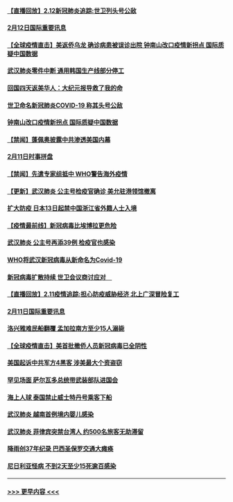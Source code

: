 #### [【直播回放】2.12新冠肺炎追踪:世卫列头号公敌](../pages/prog202/a102775541.md?t=02122311) 
#### [2月12日国际重要讯息](../pages/prog202/a102775437.md?t=02122311) 
#### [【全球疫情直击】美返侨乌龙 确诊病患被误诊出院 钟南山改口疫情新拐点 国际质疑中国数据](../pages/prog202/a102775378.md?t=02122311) 
#### [武汉肺炎零件中断 通用韩国生产线部分停工](../pages/prog202/a102775365.md?t=02122311) 
#### [回国四天返美华人：大纪元报导救了我的命](../pages/prog202/a102775342.md?t=02122311) 
#### [世卫命名新冠肺炎COVID-19 称其头号公敌](../pages/prog202/a102775196.md?t=02122311) 
#### [钟南山改口疫情新拐点 国际质疑中国数据](../pages/prog202/a102775178.md?t=02122311) 
#### [【禁闻】蓬佩奥披露中共渗透美国内幕](../pages/prog202/a102775129.md?t=02122311) 
#### [2月11日时事拼盘](../pages/prog202/a102775140.md?t=02122311) 
#### [【禁闻】先遣专家组抵中 WHO警告海外疫情](../pages/prog202/a102775112.md?t=02122311) 
#### [【更新】武汉肺炎 公主号检疫官确诊 美允驻港领馆撤离](../pages/prog202/a102770740.md?t=02122311) 
#### [扩大防疫 日本13日起禁中国浙江省外籍人士入境](../pages/prog202/a102775051.md?t=02122311) 
#### [【疫情最前线】新冠病毒比埃博拉更危险](../pages/prog202/a102775043.md?t=02122311) 
#### [武汉肺炎 公主号再添39例 检疫官也感染](../pages/prog202/a102775031.md?t=02122311) 
#### [WHO将武汉新冠病毒从新命名为Covid-19](../pages/prog202/a102774891.md?t=02122311) 
#### [新冠病毒扩散持续 世卫会议商讨应对　](../pages/prog202/a102774850.md?t=02122311) 
#### [【直播回放】2.11疫情追踪:担心防疫威胁经济 北上广深冒险复工](../pages/prog202/a102774741.md?t=02122311) 
#### [2月11日国际重要讯息](../pages/prog202/a102774621.md?t=02122311) 
#### [洛兴雅难民船翻覆 孟加拉南方至少15人溺毙](../pages/prog202/a102774586.md?t=02122311) 
#### [【全球疫情直击】美首批撤侨人员新冠病毒已全阴性](../pages/prog202/a102774523.md?t=02122311) 
#### [美国起诉中共军方4黑客 涉美最大个资盗窃](../pages/prog202/a102774508.md?t=02122311) 
#### [罕见场面  萨尔瓦多总统带武装部队进国会](../pages/prog202/a102774494.md?t=02122311) 
#### [海上人球 泰国禁止威士特丹号乘客下船](../pages/prog202/a102774384.md?t=02122311) 
#### [武汉肺炎 越南首例境内婴儿感染](../pages/prog202/a102774365.md?t=02122311) 
#### [武汉肺炎 菲律宾突禁台湾人 约500名旅客无助滞留](../pages/prog202/a102774288.md?t=02122311) 
#### [降雨创37年纪录 巴西圣保罗交通大瘫痪](../pages/prog202/a102774273.md?t=02122311) 
#### [尼日利亚怪病 不到2天至少15死逾百感染](../pages/prog202/a102774260.md?t=02122311) 

----
#### [ >>> 更早内容 <<< ](../indexes/prog202-earlier.md)
